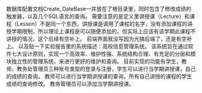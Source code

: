数据库配置文档Create_DateBase一并放在了根目录里，同时包含了修改成绩的触发器，以及几个SQL语言的查询。
需要注意的是定义里讲授课（Lecture）和课程（Lesson）不是同一个东西，讲授课是调用了课程的名字，没有添加课程的讲授学期限制，所以理论上课程是可以随便添加的，但实际上应该有该学期此课程不讲授的情况，这个后续有空补上。
前端界面我没写因为光搞后端了，还是有空补上。
以及贴一下实验报告里的系统描述：高校信息管理系统。
该系统旨在通过软件七大设计原则，实现一个高效率、维护性强、系统结构合理、有充足的分层和模块独立性的管理系统，来进行更好的维护和查询。
目前实现的功能有学生，教师，教务处管理员三种账号类型的登录与注册，学生可以进行当学期讲授课，自己的成绩的查询。
教师可以进行当学期讲授课的查询，所有自己讲授的课程的学生成绩的查询修改。
教务管理员可以添加当学期讲授课。

